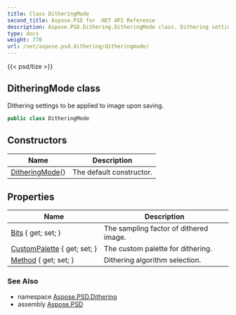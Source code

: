 ```yaml
---
title: Class DitheringMode
second_title: Aspose.PSD for .NET API Reference
description: Aspose.PSD.Dithering.DitheringMode class. Dithering settings to be applied to image upon saving
type: docs
weight: 770
url: /net/aspose.psd.dithering/ditheringmode/
---
```

{{< psd/tize >}}
## DitheringMode class

Dithering settings to be applied to image upon saving.

```csharp
public class DitheringMode
```

## Constructors

| Name | Description |
| --- | --- |
| [DitheringMode](ditheringmode/)() | The default constructor. |

## Properties

| Name | Description |
| --- | --- |
| [Bits](../../aspose.psd.dithering/ditheringmode/bits/) { get; set; } | The sampling factor of dithered image. |
| [CustomPalette](../../aspose.psd.dithering/ditheringmode/custompalette/) { get; set; } | The custom palette for dithering. |
| [Method](../../aspose.psd.dithering/ditheringmode/method/) { get; set; } | Dithering algorithm selection. |

### See Also

* namespace [Aspose.PSD.Dithering](../../aspose.psd.dithering/)
* assembly [Aspose.PSD](../../)


